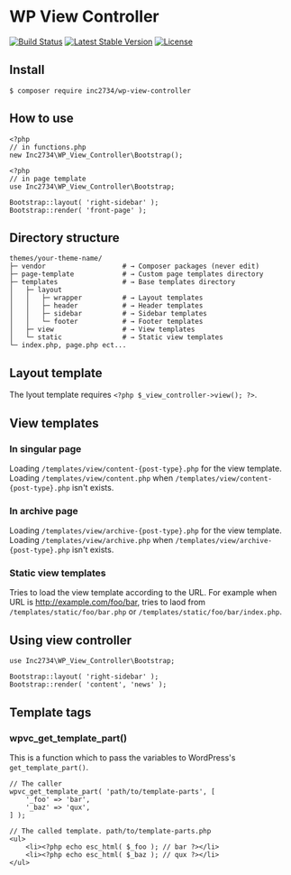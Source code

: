 # WP View Controller

[![Build Status](https://travis-ci.org/inc2734/wp-view-controller.svg?branch=master)](https://travis-ci.org/inc2734/wp-view-controller)
[![Latest Stable Version](https://poser.pugx.org/inc2734/wp-view-controller/v/stable)](https://packagist.org/packages/inc2734/wp-view-controller)
[![License](https://poser.pugx.org/inc2734/wp-view-controller/license)](https://packagist.org/packages/inc2734/wp-view-controller)

## Install
```
$ composer require inc2734/wp-view-controller
```

## How to use
```
<?php
// in functions.php
new Inc2734\WP_View_Controller\Bootstrap();
```

```
<?php
// in page template
use Inc2734\WP_View_Controller\Bootstrap;

Bootstrap::layout( 'right-sidebar' );
Bootstrap::render( 'front-page' );
```

## Directory structure
```
themes/your-theme-name/
├─ vendor                   # → Composer packages (never edit)
├─ page-template            # → Custom page templates directory
├─ templates                # → Base templates directory
│   ├─ layout
│   │   ├─ wrapper          # → Layout templates
│   │   ├─ header           # → Header templates
│   │   ├─ sidebar          # → Sidebar templates
│   │   └─ footer           # → Footer templates
│   ├─ view                 # → View templates
│   └─ static               # → Static view templates
└─ index.php, page.php ect...
```

## Layout template

The lyout template requires `<?php $_view_controller->view(); ?>`.

## View templates

### In singular page

Loading `/templates/view/content-{post-type}.php` for the view template.
Loading `/templates/view/content.php` when `/templates/view/content-{post-type}.php` isn't exists.

### In archive page

Loading `/templates/view/archive-{post-type}.php` for the view template.
Loading `/templates/view/archive.php` when `/templates/view/archive-{post-type}.php` isn't exists.

### Static view templates

Tries to load the view template according to the URL. For example when URL is http://example.com/foo/bar, tries to laod from `/templates/static/foo/bar.php` or `/templates/static/foo/bar/index.php`.

## Using view controller
```
use Inc2734\WP_View_Controller\Bootstrap;

Bootstrap::layout( 'right-sidebar' );
Bootstrap::render( 'content', 'news' );
```

## Template tags

### wpvc_get_template_part()

This is a function which to pass the variables to WordPress's `get_template_part()`.

```
// The caller
wpvc_get_template_part( 'path/to/template-parts', [
	'_foo' => 'bar',
	'_baz' => 'qux',
] );

// The called template. path/to/template-parts.php
<ul>
	<li><?php echo esc_html( $_foo ); // bar ?></li>
	<li><?php echo esc_html( $_baz ); // qux ?></li>
</ul>
```
